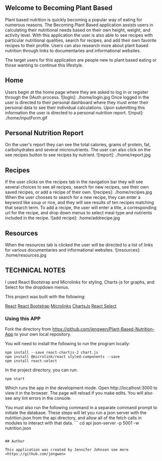 ## Welcome to Becoming Plant Based

Plant based nutrition is quickly becoming a popular way of eating for numerous reasons.  The Becoming Plant Based application assists users in calculating their nutritional needs based on their own height, weight, and activity level.  With this application the user is also able to see recipes with particular nutritional qualities, search for recipes, and add their own favorite recipes to their profile.  Users can also research more about plant based nutrition through links to documentaries and informational websites.

The target users for this application are people new to plant based eating or those wanting to continue this lifestyle.



## Home
Users begin at the home page where they are asked to log in or register through the 0Auth process.
![logIn]: ./home/login.jpg
Once logged in the user is directed to their personal dashboard where they must enter their personal data to see their individual calculations.
Upon submitting this information the user is directed to a personal nutrition report.
![input]: ./home/inputForm.gif

## Personal Nutrition Report

On the user's report they can see the total calories, grams of protein, fat, carbohydrates and several micronutrients. The user can also click on the see recipes button to see recipes by nutrient.
![report]: ./home/report.jpg
## Recipes

If the user clicks on the recipes tab in the navigation bar they will see several choices to see all recipes, search for new recipes, see their own saved recipes, or add a recipe of their own.
![recipes]: ./home/recipes.jpg
When the user chooses to search for a new recipe, they can enter a keyword like soup or rice, and they will see results of ten recipes matching that search term.
To add a recipe, the user will enter a title, a corresponding url for the
recipe, and drop down menus to select meal type and nutrients included in the recipe.
![add recipe]: .home/addrecipe.jpg
## Resources

When the resources tab is clicked the user will be directed to a list of links for various documentaries and informational websites.
![resources]: .home/resources.jpg
## TECHNICAL NOTES

I used React Bootstrap and Microlinks for styling, Charts-js for graphs, and Select for the dropdown menus.

This project was built with the following:

  [React](https://www.reactjs.org "React's Homepage")
  [React Bootstrap](https://react-bootstrap.github.io/ "Bootstrap Homepage")
  [Microlinks](https://microlink.io/docs/sdk/integrations/react)
  [ChartsJs](https://www.chartjs.org/docs/latest/)
  [React Select](https://react-select.com/home)


### Using this APP

Fork the directory from https://github.com/jengwen/Plant-Based-Nutrition-App to your own local repository.



You will need to install the following to run the program locally:

```npm install
npm install --save react-chartjs-2 chart.js
npm install @microlink/react styled-components --save
npm install react-select
```
In the project directory, you can run:

```npm start```

Which runs the app in the development mode.
Open http://localhost:3000 to view it in the browser. The page will reload if you make edits.
You will also see any lint errors in the console.

You must also run the following command in a separate command prompt to initiate the database. These steps will let you run a json server with the nutrition.json from the api directory, and allow all of the fetch calls in modules to interact with that data. ```
cd api
json-server -p 5001 -w nutrition.json
```

## Author

This application was created by Jennifer Johnson see more <https://github.com/jengwen>











